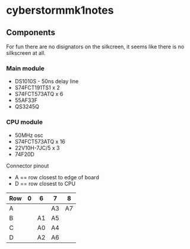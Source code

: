 # cyberstormmk1notes

## Components

For fun there are no disignators on the silkcreen, it seems like there is no silkscreen at all.

### Main module

- DS1010S - 50ns delay line
- S74FCT191TS1 x 2
- S74FCT573ATQ x 6
- 55AF33F
- QS3245Q
  

### CPU module

- 50MHz osc
- S74FCT573ATQ x 16
- 22V10H-7JC/5 x 3
- 74F20D

Connector pinout

- A == row closest to edge of board
- D == row closest to CPU

| Row |  0  |   6  |   7  |   8  |
|-----|-----|------|------|------|
| A   |     |      |  A3  |  A7  |
| B   |     |  A1  |  A5  |      |
| C   |     |  A0  |  A4  |      |
| D   |     |  A2  |  A6  |      |



